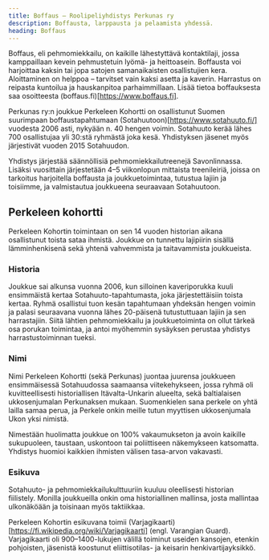```yaml
---
title: Boffaus – Roolipeliyhdistys Perkunas ry
description: Boffausta, larppausta ja pelaamista yhdessä.
heading: Boffaus
---
```

Boffaus, eli pehmomiekkailu, on kaikille lähestyttävä kontaktilaji, jossa kamppaillaan kevein pehmustetuin lyömä- ja heittoasein. Boffausta voi harjoittaa kaksin tai jopa satojen samanaikaisten osallistujien kera. Aloittaminen on helppoa – tarvitset vain kaksi asetta ja kaverin. Harrastus on reipasta kuntoilua ja hauskanpitoa parhaimmillaan. Lisää tietoa boffauksesta saa osoitteesta (boffaus.fi)[https://www.boffaus.fi].

Perkunas ry:n joukkue Perkeleen Kohortti on osallistunut Suomen suurimpaan boffaustapahtumaan (Sotahuutoon)[https://www.sotahuuto.fi/] vuodesta 2006 asti, nykyään n. 40 hengen voimin. Sotahuuto kerää lähes 700 osallistujaa yli 30:stä ryhmästä joka kesä. Yhdistyksen jäsenet myös järjestivät vuoden 2015 Sotahuudon.

Yhdistys järjestää säännöllisiä pehmomiekkailutreenejä Savonlinnassa. Lisäksi vuosittain järjestetään 4–5 viikonlopun mittaista treenileiriä, joissa on tarkoitus harjoitella boffausta ja joukkuetoimintaa, tutustua lajiin ja toisiimme, ja valmistautua joukkueena seuraavaan Sotahuutoon.

## Perkeleen kohortti
Perkeleen Kohortin toimintaan on sen 14 vuoden historian aikana osallistunut toista sataa ihmistä. Joukkue on tunnettu lajipiirin sisällä lämminhenkisenä sekä yhtenä vahvemmista ja taitavammista joukkueista.

### Historia
Joukkue sai alkunsa vuonna 2006, kun silloinen kaveriporukka kuuli ensimmäistä kertaa Sotahuuto-tapahtumasta, joka järjestettäisiin toista kertaa. Ryhmä osallistui tuon kesän tapahtumaan yhdeksän hengen voimin ja palasi seuraavana vuonna lähes 20-päisenä tutustuttuaan lajiin ja sen harrastajiin. Siitä lähtien pehmomiekkailu ja joukkuetoiminta on ollut tärkeä osa porukan toimintaa, ja antoi myöhemmin sysäyksen perustaa yhdistys harrastustoiminnan tueksi.

### Nimi
Nimi Perkeleen Kohortti (sekä Perkunas) juontaa juurensa joukkueen ensimmäisessä Sotahuudossa saamaansa viitekehykseen, jossa ryhmä oli kuvitteellisesti historiallisen Itävalta-Unkarin alueelta, sekä baltialaisen ukkosenjumalan Perkunaksen mukaan. Suomenkielen sana perkele on yhtä lailla samaa perua, ja Perkele onkin meille tutun myyttisen ukkosenjumala Ukon yksi nimistä.

Nimestään huolimatta joukkue on 100% vakaumukseton ja avoin kaikille sukupuoleen, taustaan, uskontoon tai poliittiseen näkemykseen katsomatta. Yhdistys huomioi kaikkien ihmisten välisen tasa-arvon vakavasti.

### Esikuva
Sotahuuto- ja pehmomiekkailukulttuuriin kuuluu oleellisesti historian fiilistely. Monilla joukkueilla onkin oma historiallinen mallinsa, josta mallintaa ulkonäköään ja toisinaan myös taktiikkaa.

Perkeleen Kohortin esikuvana toimii (Varjagikaarti)[https://fi.wikipedia.org/wiki/Varjagikaarti] (engl. Varangian Guard). Varjagikaarti oli 900–1400-lukujen välillä toiminut useiden kansojen, etenkin pohjoisten, jäsenistä koostunut eliittisotilas- ja keisarin henkivartijayksikkö.
